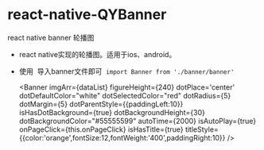 # react-native-QYBanner
react native banner 轮播图

* react native实现的轮播图。适用于ios、android。
* 使用
  导入banner文件即可
  `import Banner from './banner/banner'`
  
    <Banner
             imgArr={dataList}
             figureHeight={240}
             dotPlace='center'
             dotDefaultColor="white"
             dotSelectedColor="red"
             dotRadius={5}
             dotMargin={5}
             dotParentStyle={{paddingLeft:10}}
             isHasDotBackground={true}
             dotBackgroundHeight={30}
             dotBackgroundColor="#55555599"
             autoTime={2000}
             isAutoPlay={true}
             onPageClick={this.onPageClick}
             isHasTitle={true}
             titleStyle={{color:'orange',fontSize:12,fontWeight:'400',paddingRight:10}}
       />

